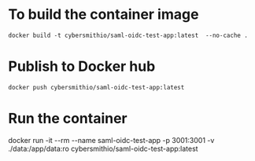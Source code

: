 # To build the container image
```
docker build -t cybersmithio/saml-oidc-test-app:latest  --no-cache .
```

# Publish to Docker hub
```
docker push cybersmithio/saml-oidc-test-app:latest
```

# Run the container
docker run -it  --rm --name saml-oidc-test-app -p 3001:3001 -v ./data:/app/data:ro  cybersmithio/saml-oidc-test-app:latest